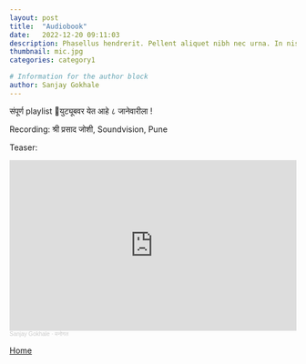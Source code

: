 ```yaml
---
layout: post
title:  "Audiobook"
date:   2022-12-20 09:11:03
description: Phasellus hendrerit. Pellent aliquet nibh nec urna. In nis aliquet vel, dapibus id,mattis.
thumbnail: mic.jpg
categories: category1

# Information for the author block
author: Sanjay Gokhale
---
```


संपूर्ण playlist युट्यूबवर येत आहे ८ जानेवारीला ! <!--[Youtube][link0]-->

Recording: श्री प्रसाद जोशी,  Soundvision, Pune

Teaser:

<iframe width="100%" height="300" scrolling="no" frameborder="no" allow="autoplay" src="https://w.soundcloud.com/player/?url=https%3A//api.soundcloud.com/tracks/1410825010&color=%23ff5500&auto_play=false&hide_related=false&show_comments=true&show_user=true&show_reposts=false&show_teaser=true&visual=true"></iframe><div style="font-size: 10px; color: #cccccc;line-break: anywhere;word-break: normal;overflow: hidden;white-space: nowrap;text-overflow: ellipsis; font-family: Interstate,Lucida Grande,Lucida Sans Unicode,Lucida Sans,Garuda,Verdana,Tahoma,sans-serif;font-weight: 100;"><a href="https://soundcloud.com/sanjay_gokhale" title="Sanjay Gokhale" target="_blank" style="color: #cccccc; text-decoration: none;">Sanjay Gokhale</a> · <a href="https://soundcloud.com/sanjay_gokhale/vy1giqj9hd1p" title="मनोगत" target="_blank" style="color: #cccccc; text-decoration: none;">मनोगत</a></div>

[link0]: https://www.youtube.com/playlist?list=PLrofJ3Z9qDArjjp3imt71u7p5sVecQlp_


<a href="{{ site.url }}">Home</a>
